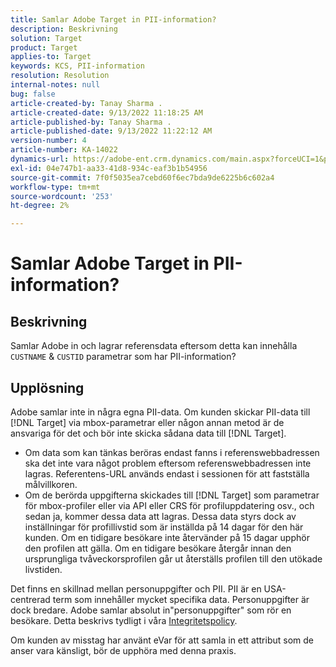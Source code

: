 ```yaml
---
title: Samlar Adobe Target in PII-information?
description: Beskrivning
solution: Target
product: Target
applies-to: Target
keywords: KCS, PII-information
resolution: Resolution
internal-notes: null
bug: false
article-created-by: Tanay Sharma .
article-created-date: 9/13/2022 11:18:25 AM
article-published-by: Tanay Sharma .
article-published-date: 9/13/2022 11:22:12 AM
version-number: 4
article-number: KA-14022
dynamics-url: https://adobe-ent.crm.dynamics.com/main.aspx?forceUCI=1&pagetype=entityrecord&etn=knowledgearticle&id=a535a7c3-5533-ed11-9db1-002248086735
exl-id: 04e747b1-aa33-41d8-934c-eaf3b1b54956
source-git-commit: 7f0f5035ea7cebd60f6ec7bda9de6225b6c602a4
workflow-type: tm+mt
source-wordcount: '253'
ht-degree: 2%

---
```


# Samlar Adobe Target in PII-information?

## Beskrivning

Samlar Adobe in och lagrar referensdata eftersom detta kan innehålla `CUSTNAME` &amp; `CUSTID` parametrar som har PII-information?

## Upplösning




Adobe samlar inte in några egna PII-data. Om kunden skickar PII-data till [!DNL Target] via mbox-parametrar eller någon annan metod är de ansvariga för det och bör inte skicka sådana data till [!DNL Target].



- Om data som kan tänkas beröras endast fanns i referenswebbadressen ska det inte vara något problem eftersom referenswebbadressen inte lagras. Referentens-URL används endast i sessionen för att fastställa målvillkoren.
- Om de berörda uppgifterna skickades till [!DNL Target] som parametrar för mbox-profiler eller via API eller CRS för profiluppdatering osv., och sedan ja, kommer dessa data att lagras. Dessa data styrs dock av inställningar för profillivstid som är inställda på 14 dagar för den här kunden. Om en tidigare besökare inte återvänder på 15 dagar upphör den profilen att gälla. Om en tidigare besökare återgår innan den ursprungliga tvåveckorsprofilen går ut återställs profilen till den utökade livstiden.


Det finns en skillnad mellan personuppgifter och PII. PII är en USA-centrerad term som innehåller mycket specifika data. Personuppgifter är dock bredare. Adobe samlar absolut in&quot;personuppgifter&quot; som rör en besökare. Detta beskrivs tydligt i våra [Integritetspolicy](https://www.adobe.com/se/privacy/marketing-cloud.html).



Om kunden av misstag har använt eVar för att samla in ett attribut som de anser vara känsligt, bör de upphöra med denna praxis.
